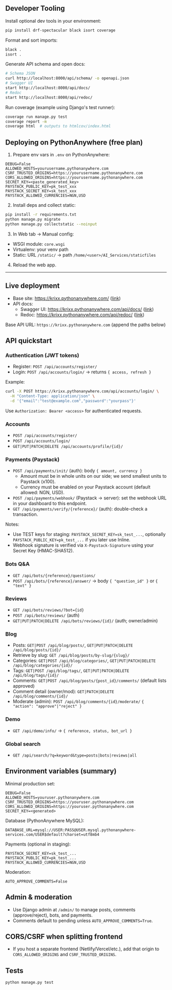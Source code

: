 ## Developer Tooling

Install optional dev tools in your environment:

```bash
pip install drf-spectacular black isort coverage
```

Format and sort imports:

```bash
black .
isort .
```

Generate API schema and open docs:

```bash
# Schema JSON
curl http://localhost:8000/api/schema/ -o openapi.json
# Swagger UI
start http://localhost:8000/api/docs/
# Redoc
start http://localhost:8000/api/redoc/
```

Run coverage (example using Django's test runner):

```bash
coverage run manage.py test
coverage report -m
coverage html  # outputs to htmlcov/index.html
```

## Deploying on PythonAnywhere (free plan)

1) Prepare env vars in `.env` on PythonAnywhere:
```
DEBUG=False
ALLOWED_HOSTS=yourusername.pythonanywhere.com
CSRF_TRUSTED_ORIGINS=https://yourusername.pythonanywhere.com
CORS_ALLOWED_ORIGINS=https://yourusername.pythonanywhere.com
SECRET_KEY=<paste_generated_key>
PAYSTACK_PUBLIC_KEY=pk_test_xxx
PAYSTACK_SECRET_KEY=sk_test_xxx
PAYSTACK_ALLOWED_CURRENCIES=NGN,USD
```

2) Install deps and collect static:
```bash
pip install -r requirements.txt
python manage.py migrate
python manage.py collectstatic --noinput
```

3) In Web tab → Manual config:
- WSGI module: `core.wsgi`
- Virtualenv: your venv path
- Static: URL `/static/` → path `/home/<user>/AI_Services/staticfiles`

4) Reload the web app.

---

## Live deployment

- Base site: https://krixx.pythonanywhere.com/ ([link](https://krixx.pythonanywhere.com/))
- API docs:
  - Swagger UI: https://krixx.pythonanywhere.com/api/docs/ ([link](https://krixx.pythonanywhere.com/api/docs/))
  - Redoc: https://krixx.pythonanywhere.com/api/redoc/ ([link](https://krixx.pythonanywhere.com/api/redoc/))

Base API URL: `https://krixx.pythonanywhere.com` (append the paths below)

## API quickstart

### Authentication (JWT tokens)
- Register: `POST /api/accounts/register/`
- Login: `POST /api/accounts/login/` → returns `{ access, refresh }`

Example:
```bash
curl -X POST https://krixx.pythonanywhere.com/api/accounts/login/ \
  -H "Content-Type: application/json" \
  -d '{"email":"test@example.com","password":"yourpass"}'
```

Use `Authorization: Bearer <access>` for authenticated requests.

### Accounts
- `POST /api/accounts/register/`
- `POST /api/accounts/login/`
- `GET|PUT|PATCH|DELETE /api/accounts/profile/{id}/`

### Payments (Paystack)
- `POST /api/payments/init/` (auth): body `{ amount, currency }`
  - Amount must be in whole units on our side; we send smallest units to Paystack (x100).
  - Currency must be enabled on your Paystack account (default allowed: NGN, USD).
- `POST /api/payments/webhook/` (Paystack → server): set the webhook URL in your dashboard to this endpoint.
- `GET /api/payments/verify/{reference}/` (auth): double-check a transaction.

Notes:
- Use TEST keys for staging: `PAYSTACK_SECRET_KEY=sk_test_...`, optionally `PAYSTACK_PUBLIC_KEY=pk_test_...` if you later use Inline.
- Webhook signature is verified via `X-Paystack-Signature` using your Secret Key (HMAC-SHA512).

### Bots Q&A
- `GET /api/bots/{reference}/questions/`
- `POST /api/bots/{reference}/answer/` → body `{ "question_id" }` or `{ "text" }`

### Reviews
- `GET /api/bots/reviews/?bot={id}`
- `POST /api/bots/reviews/` (auth)
- `GET|PUT|PATCH|DELETE /api/bots/reviews/{id}/` (auth; owner/admin)

### Blog
- Posts: `GET|POST /api/blog/posts/`, `GET|PUT|PATCH|DELETE /api/blog/posts/{id}/`
- Retrieve by slug: `GET /api/blog/posts/by-slug/{slug}/`
- Categories: `GET|POST /api/blog/categories/`, `GET|PUT|PATCH|DELETE /api/blog/categories/{id}/`
- Tags: `GET|POST /api/blog/tags/`, `GET|PUT|PATCH|DELETE /api/blog/tags/{id}/`
- Comments: `GET|POST /api/blog/posts/{post_id}/comments/` (default lists approved)
- Comment detail (owner/mod): `GET|PATCH|DELETE /api/blog/comments/{id}/`
- Moderate (admin): `POST /api/blog/comments/{id}/moderate/` `{ "action": "approve"|"reject" }`

### Demo
- `GET /api/demo/info/` → `{ reference, status, bot_url }`

### Global search
- `GET /api/search/?q=keyword&type=posts|bots|reviews|all`

## Environment variables (summary)

Minimal production set:
```
DEBUG=False
ALLOWED_HOSTS=youruser.pythonanywhere.com
CSRF_TRUSTED_ORIGINS=https://youruser.pythonanywhere.com
CORS_ALLOWED_ORIGINS=https://youruser.pythonanywhere.com
SECRET_KEY=<generated>
```

Database (PythonAnywhere MySQL):
```
DATABASE_URL=mysql://USER:PASS@USER.mysql.pythonanywhere-services.com/USER$default?charset=utf8mb4
```

Payments (optional in staging):
```
PAYSTACK_SECRET_KEY=sk_test_...
PAYSTACK_PUBLIC_KEY=pk_test_...
PAYSTACK_ALLOWED_CURRENCIES=NGN,USD
```

Moderation:
```
AUTO_APPROVE_COMMENTS=False
```

## Admin & moderation
- Use Django admin at `/admin/` to manage posts, comments (approve/reject), bots, and payments.
- Comments default to pending unless `AUTO_APPROVE_COMMENTS=True`.

## CORS/CSRF when splitting frontend
- If you host a separate frontend (Netlify/Vercel/etc.), add that origin to `CORS_ALLOWED_ORIGINS` and `CSRF_TRUSTED_ORIGINS`.

## Tests
```bash
python manage.py test
```

